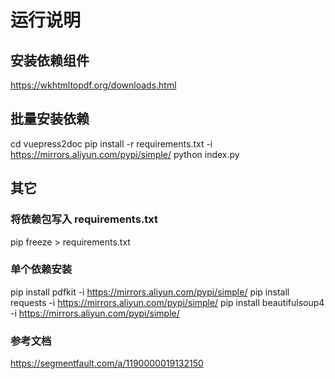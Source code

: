 # 运行说明

## 安装依赖组件
https://wkhtmltopdf.org/downloads.html

## 批量安装依赖
cd vuepress2doc
pip install -r requirements.txt -i https://mirrors.aliyun.com/pypi/simple/
python index.py

## 其它

### 将依赖包写入 requirements.txt
pip freeze > requirements.txt

### 单个依赖安装 
pip install pdfkit -i https://mirrors.aliyun.com/pypi/simple/
pip install requests -i https://mirrors.aliyun.com/pypi/simple/
pip install beautifulsoup4 -i https://mirrors.aliyun.com/pypi/simple/

### 参考文档
https://segmentfault.com/a/1190000019132150
